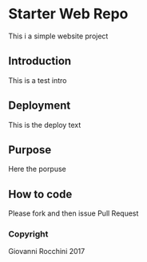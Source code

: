# Starter Web Repo

This i a simple website project

## Introduction

This is a test intro

## Deployment

This is the deploy text

## Purpose

Here the porpuse

## How to code

Please fork and then issue Pull Request

### Copyright

Giovanni Rocchini 2017